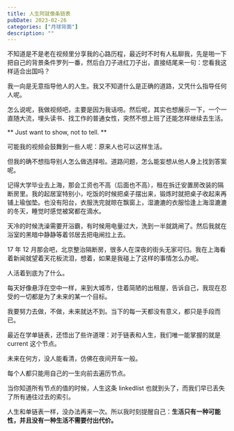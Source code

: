 ```yaml
---
title: 人生阿就像条链表
pubDate: 2023-02-26
categories: ["月球背面"]
description: ""
---
```


不知道是不是老在视频里分享我的心路历程，最近时不时有人私聊我，先是啪一下把自己的背景条件罗列一番，然后白刀子进红刀子出，直接结尾来一句：您看我这样适合出国吗？

我一向是无意指导他人的人生。我又不知道什么是正确的道路，又凭什么指导任何人呢。

怎么说呢，我做视频吧，主要是因为我话唠。然后呢，其实也想展示一下，一个一直随大流，埋头读书、找工作的普通女性，突然不想上班了还能怎样继续去生活。

** Just want to show, not to tell. **

可能我的视频会鼓舞到一些人呢：原来人也可以这样生活。

但我的确不想指导别人怎么做选择啦。道路问题，怎么能妄想从他人身上找到答案呢。

记得大学毕业去上海，那会工资也不高（后面也不高），租在拆迁安置房改装的隔断房里。我的起居室特别小，吃饭的时候把桌子摆出来，锻炼时就把桌子收起来再铺上瑜伽垫。也没有阳台，衣服洗完就晾在飘窗上，湿漉漉的衣服恰逢上海湿漉漉的冬天，睡觉时感觉被窝都在滴水。

天冷的时候洗澡需要开浴霸，有时候用电量过大，洗到一半就跳闸了。然后我就在浴室的黑暗中静静等着邻居去把电闸拉上去。

17 年 12 月那会吧，北京整治隔断房，很多人在深夜的街头无家可归。我在上海看着新闻就望着天花板流泪，想着，如果是我碰上了这样的事情怎么办呢。

人活着到底为了什么。

每天好像悬浮在空中一样，来到大城市，住着简陋的出租屋，告诉自己，我现在忍受的一切都是为了未来的某一个目标。

我要努力去做，不做，未来就达不到。当下的每一天都没有意义，都只是手段而已。

最近在学单链表，还悟出了些许道理：对于链表和人生，我们唯一能掌握的就是 current 这个节点。

未来在何方，没人能看清，仿佛在夜间开车一般。

每个人都只能用自己的一生向前去遍历节点。

当你知道所有节点的值的时候，人生这条 linkedlist 也就到头了，而我们早已丢失了所有通往过去的索引。

人生和单链表一样，没办法再来一次。所以我时刻提醒自己：**生活只有一种可能性，并且没有一种生活不需要付出代价。**
